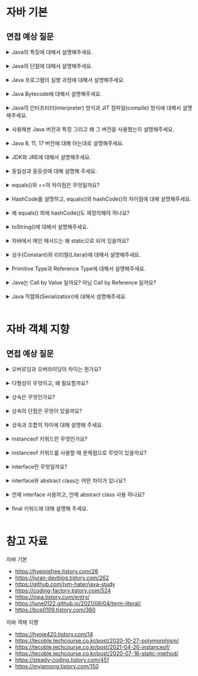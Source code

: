 # 자바 기본

## 면접 예상 질문

<details>
<summary>Java의 특징에 대해서 설명해주세요.</summary>

- **플랫폼 독립성**: 자바 프로그램은 JVM 위에서 실행되므로, 어떤 OS에서도 동일한 코드로 작동할 수 있다. 
- **객체지향 언어**: 상속, 다형성, 추상화, 캡슐화 같은 객체지향 프로그래밍으로 코드의 재사용성, 유지보수성을 높일 수 있다. 
- **높은 안전성**: 가비지 컬렉션을 통한 자동 메모리 관리, 다양한 예외 처리 기능으로 프로그램의 안전성을 강화한다. 

</details>

<br>

<details>
<summary>Java의 단점에 대해서 설명해주세요.</summary>

- **느린 실행 속도**: JVM 위에서 실행되며, 런타임 중에 바이트 코드가 기계어로 번역되기 때문이다. 
- **높은 메모리 사용량**: 가비지 컬렉션 같은 메모리 관리 기법을 위해, 추가적인 메모리나 CPU 리소스가 소모되기 때문이다. 
- **장황한 코드량**: 다른 함수형 프로그래밍 언어들에 비해, 코드 길이가 길고 문법이 복잡한 편이다. 

</details>

<br>

<details>
<summary>Java 프로그램의 실행 과정에 대해서 설명해주세요.</summary>

<img width="600" src="https://github.com/user-attachments/assets/1a12e4a7-3962-48a2-af1b-5b5b829e19d5"/> 

1. 프로그램이 실행되면, JVM은 OS로부터 프로그램이 필요로 하는 **메모리를 할당** 받는다.
2. 자바 소스 코드(.java)가 **자바 컴파일러**에 의해 자바 바이트 코드(.class)로 변환된다. 
3. **클래스 로더**를 통해 필요한 시점에 **자바 바이트 코드를 JVM으로 로딩**한다. 
4. 자바 바이트 코드는 **런타임 데이터 영역에 로딩**되어, 실질적인 수행이 이루어진다. 
5. 초기에는 **인터프리터**가 바이트 코드를 한줄씩 번역하며, 자주 사용되는 코드는 **JIT 컴파일러**가 기계어로 번역하여 캐싱해둔다. 
6. 프로그램 실행 중에 JVM은 필요에 따라 **가비지 컬렉션**과 같은 관리 작업을 수행한다. 

C/C++ 언어는 운영체제별로 컴파일러가 존재하며, 해당 운영체제가 인식할 수 있는 기계어로 변환된다. 

반면에, Java는 자바 컴파일러 하나만 존재하며, 기계어가 아닌 중간 단계의 바이트 코드로 변환된다. 그리고 운영체제가 아닌 JVM에 의해 실행된다. 

</details>

<br>

<details>
<summary>Java Bytecode에 대해서 설명해주세요.</summary>

**자바 소스 코드를 컴파일한 후 생성되는 중간 단계의 코드** 

바이트 코드는 JVM 위에서 **플랫폼 독립적**으로 실행되며, "Write Once, Run Anywhere" 원칙을 실현하는 핵심 요소 중 하나이다. 

</details>

<br>

<details>
<summary>Java의 인터프리터(interpreter) 방식과 JIT 컴파일(compile) 방식에 대해서 설명해주세요.</summary>

- **인터프리터 방식** 
  - 바이트 코드를 한줄씩 번역하며 실행하는 방식
  - 번역 시간은 빠르지만, 프로그램 실행할 때마다 번역을 반복해야 하므로 실행 시간이 느리다. 
  - 인터프리터에 의해 번역된 기계어는 플랫폼 독립적으로 실행할 수 있다. 
- **JIT (Just-In-Time) 컴파일 방식**
  - 프로그램 실행 중에 자주 사용되는 바이트 코드를 미리 컴파일하여 캐싱해두는 방식 
  - 인터프리터의 느린 실행 속도를 보완할 수 있다. 

</details>

<br>

<details>
<summary>사용해본 Java 버전과 특징 그리고 왜 그 버전을 사용했는지 설명해주세요.</summary>

안드로이드 프로젝트를 개발할 당시에, 가장 최신 LTS 버전이었던 Java 17을 사용했습니다. 

LTS (Long-Term Support) 버전은 장기간 지원되는 버전을 의미합니다. (최대 6~8년)

</details>

<br>

<details>
<summary>Java 8, 11, 17 버전에 대해 아는대로 설명해주세요.</summary>

- **Java 8**
  - 2014년 출시, LTS 버전 (~ 2030.12 지원)
  - 람다 표현식, 스트림 API 제공 
  - java.time 패키지에 새로운 API 제공 
  - 인터페이스의 디폴트 메서드 지원 
- **Java 11**
  - 2018년 출시, LTS 버전 (~ 2032.01 지원)
  - Open JDK와 Oracle JDK가 통합되고, Oracle JDK가 구독형 유료 모델로 전환 
  - var 키워드로 지역 변수의 타입 추론 가능 (전역 변수는 불가)
  - HTTP 클라이언트 API 표준화 (버전 11 이전에는 타사 HTTP 라이브러리에 의존해야 했음.)
  - String, File 클래스에 새로운 메서드 추가 
- **Java 17**
  - 2021년 출시, LTS 버전 (~ 2029.09 지원)
  - Spring Boot 3.0에서 요구하는 최소 자바 버전 
  - sealed class 제공 (자식 클래스의 종류 제한)
  - record class 제공 (코틀린의 데이터 클래스)
  - Incubator: JNI(Java Native Interface)보다 성능이 좋고, 안전하게 외부 네이티브 함수 호출 가능
  - instanceof, switch 사용 편의성 증가 
- **Java 21** 
  - 2023년 출시, LTS 버전(~ 2031.09 지원)
  - Spring Boot 3.2부터 지원
  - Java 플랫폼에 경량의 가상 스레드 도입
  - UTF-8 기본값으로 사용

</details>

<br>

<details>
<summary>JDK와 JRE에 대해서 설명해주세요.</summary>

<img width="600" src="https://github.com/user-attachments/assets/74b6dd5b-68e9-4df4-87c1-f36f9dd7ba65"/> 

### JDK (Java Development Kit)

- **자바 개발 도구 모음 (자바 개발을 위한 SDK 집합)**
- SDK (Software Development Kit): 하드웨어 플랫폼, OS, 프로그래밍 언어 제작사에서 제공하는 도구 
- 자바 개발에 필요한 **라이브러리**, javac, javadoc 등의 **개발 도구**, 자바 실행을 위한 **JRE 포함** 
- JDK 종류 
  - Oracle JDK: 오라클에서 제공하는 JDK로 유료 라이선스 구독 필요 
  - Open JDK: 가장 유명한 무료 JDK 
  - Azul Zulu: 인지도가 높은 JDK 중 하나로, Mac에서 사용 가능한 바이너리 제공 
  - Amazon Corretto: AWS에서 제공하는 JDK로, AWS 환경에서 쉽게 사용 가능 
  - Temurin (Adopt Open JDK): Eclipse에서 제공하는 JDK 

### JRE (Java Runtime Environment)

- **JVM과 자바 어플리케이션 실행에 필요한 라이브러리 등을 묶어서 배포한 것** 
- JRE는 **기본적으로 JDK에 포함**되어 있으며, 기존에는 JDK와 별도로 설치 가능했으나 JDK 11부터는 따로 제공하지 않음.

### JVM (Java Virtual Machine)

- **자바 가상 머신 (자바를 실행시키는 프로그램)**
- **자바로 작성된 모든 프로그램은 JVM 위에서만 실행 가능하다.** 이를 통해 자바는 플랫폼 독립적으로 실행할 수 있다. 
- 하지만 **JVM 자체는 OS에 종속적**이므로, 각 OS에 맞는 JVM이 필요하다. 

간단히 말해서, **JDK는 개발자를 위한 도구 모음**이고, **JRE은 자바 프로그램 실행을 위한 환경**이다. 

</details>

<br>

<details>
<summary>동일성과 동등성에 대해 설명해 주세요.</summary>

- 동일성 (identity): 객체에 할당된 메모리 주소가 같은지 판별 
- 동등성 (equality): 객체의 내용이 같은지 판별 
- 동일하면 동등하지만, 동등하다고 동일하진 않다. (내용만 같고, 메모리 주소는 다를 수 있으므로)

</details>

<br>

<details>
<summary>equals()와 ==의 차이점은 무엇일까요?</summary>

- `==` : 동일성 판별에 사용 
- `equals()` : 동등성 판별에 사용 
- `equals()`는 내부적으로 `==` 연산자와 같은 로직이므로, 객체의 특성에 맞게 오버라이딩을 해줘야 동등성 기능을 수행한다. 

</details>

<br>

<details>
<summary>HashCode를 설명하고, equals()와 hashCode()의 차이점에 대해 설명해주세요.</summary>

해싱은 **해시 함수를 사용해 가변 길이의 입력 값을 고정 길이의 출력 값으로 변환하는 과정**을 의미한다. 해싱으로 얻은 값을 **해시 코드**라고 한다.

자바의 Object 클래스에 정의된 hashCode() 함수는 **객체의 메모리 주소를 기반으로 고유한 해시 코드**를 생성한다. 따라서, 이 값을 **객체를 식별하는 하나의 정수 값**으로 사용할 수 있다. 

- `equals()` : 동등성 판별 
- `hashCode()` : 동일성 판별 

</details>

<br>

<details>
<summary>왜 equals() 외에 hashCode()도 재정의해야 하나요?</summary>

HashMap, HashSet 같은 해시 기반의 컬렉션은 **객체가 논리적으로 같은지** 확인하기 위해, **hashCode()로 먼저 비교한 다음에 equals()로 비교**한다. 

비교하려는 객체의 hashCode()가 재정의 되어 있지 않으면, Object.hashCode() 내부 구현에 따라 객체의 주소를 기반으로 비교하기 때문에 내용이 같아도 서로 다른 객체로 판단한다. 

따라서, 해시 기반의 컬렉션에서 **두 객체의 동등성을 비교**하려면, equals() 뿐만 아니라 hashCode()도 재정의 해야 한다. 

</details>

<br>

<details>
<summary>toString()에 대해서 설명해주세요.</summary>

자바에서 모든 클래스의 최상위 클래스인 Object에는 `toString()` 메서드가 다음과 같이 정의되어 있다. 

```java
public String toString() {
    return getClass().getName() + "@" + Integer.toHexString(hashCode());
}
```

따라서, 별도로 오버라이딩 하지 않으면 `MyObject@251a69d7` 같이 클래스 이름과 해시 코드가 반환된다. 

좀 더 유의미한 객체 정보를 출력하려면, 다음과 같이 메서드를 오버라이딩 해줘야 한다. 

```java
class Person {
    String name;
    int age;

    public Person(String name, int age) {
        this.name = name;
        this.age = age;
    }

    @Override
    public String toString() {
        return String.format("이름 : %s, 나이 : %d세", this.name, this.age);
    }
}

public class Main {
    public static void main(String[] args) {
        Person p1 = new Person("홍길동", 54);
        System.out.println(p1); // 이름 : 홍길동, 나이 : 54세
    }
}
```

```java
import java.util.Arrays;

class MyInt {
    final int num;

    MyInt(int num) {
        this.num = num * 100;
    }

    @Override
    public String toString() {
        return Integer.toString(num);
    }
}

public class Main {
    public static void main(String[] args) {
        Object[] arr = new Object[5];
        arr[0] = new MyInt(1);
        arr[1] = new MyInt(2);
        arr[2] = new MyInt(3);
        arr[3] = new MyInt(4);
        arr[4] = new MyInt(5);

        System.out.println(Arrays.toString(arr)); // [100, 200, 300, 400, 500]
    }
}
```

</details>

<br>

<details>
<summary>자바에서 메인 메서드는 왜 static으로 되어 있을까요?</summary>

static은 **정적인, 고정된**이라는 뜻을 가지고 있다. 

즉, static 키워드로 변수나 메서드를 정의하면, 이는 메모리에 고정되어 **프로그램 실행 주기 동안에 여러 객체가 공유**할 수 있게 된다. 

정적 변수와 정적 메서드는 인스턴스 없이도, **클래스가 메모리에 로드되면 바로 사용할 수 있다**는 점에서 **클래스 멤버**라고도 불린다. 

이들은 **프로그램이 종료되기 전까지 사용 가능**하며, 가비지 컬렉션의 대상이 되지 않는다. (단, 정적 객체는 더 이상 참조되지 않으면 GC에 의해 수집될 수 있다.)

자바의 **main 메서드는 프로그램이 시작될 때 JVM에 의해 실행되며, 어플리케이션의 진입점**이라고 볼 수 있다. 

해당 메서드는 **인스턴스 생성 없이도 호출**할 수 있어야 하므로, static으로 선언되어 있는 것이다. 

</details>

<br>

<details>
<summary>상수(Constant)와 리터럴(Literal)에 대해서 설명해주세요.</summary>

- 상수 : **변하지 않는 값**, `final` 키워드로 정의 
- 리터럴 : **특정 자료형의 값 자체**를 나타내는 표현, **변수나 상수에 실제로 할당된 값** 
- 프로그램 개발 시, 특정 자료형의 리터럴을 그대로 사용하는 것보다 상수로 정의하는 게 더 좋다. 
- 상수 이름을 통해 리터럴의 의미 파악이 더 수월해지고, 비즈니스 요구사항에 따라 상수 값을 변경해야 할 때도 수고가 덜 들기 때문이다.

</details>

<br>

<details>
<summary>Primitive Type과 Reference Type에 대해서 설명해주세요.</summary>

- Primitive Type (원시 타입): **값 자체를 저장하는 자료형**
  - 정수형: byte, short, int, long 
  - 실수형: float, double
  - 문자형: char
  - 논리형: boolean 
  - 효율적인 접근과 성능을 위해, 스택 메모리에 저장된다. 
  - 자료형마다 고정된 크기의 메모리 할당 (1, 2, 4, 8 바이트)
  - 제네릭 타입에 사용 불가 
- Reference Type (참조 타입): **객체의 메모리 주소를 저장하는 자료형** 
  - 클래스, 인터페이스, 배열 (String, Runnable, int[] 등)
  - 실제 객체는 힙 메모리에, 그에 대한 참조는 스택 메모리에 저장한다. 
  - 초기화 하지 않으면, 기본값은 null 
  - 제네릭 타입에 사용 가능 

</details>

<br>

<details>
<summary>Java는 Call by Value 일까요? 아님 Call by Reference 일까요?</summary>

자바는 **모든 인수를 값으로 전달하기 때문에 Call by Value** 방식이다.

호출자가 객체의 참조를 전달할 때도 **참조의 복사본**이 전달된다. 따라서, 수신자 메서드 내에서 **참조 값을 변경해도 원본 객체에는 영향을 미치지 않는다.**

단, 수신자 메서드에서 객체의 참조 값을 가지고 있으므로 원본 객체의 속성은 변경할 수 있다. 

```java
class User {
    public int age;

    public User(int age) {
        this.age = age;
    }
}

public class ReferenceTypeTest {
    @Test
    void test() {
        User a = new User(10);
        User b = new User(20);

        // Before
        assertEquals(a.age, 10);
        assertEquals(b.age, 20);

        // 호출자의 argument를 복사하여, 수신자의 parameter가 만들어진다.
        // 원시 타입: 값이 같을 뿐, 서로 독립적인 변수이다. 
        // 참조 타입: 객체의 주소를 복사하므로, 서로 같은 객체를 가리킨다. 
        modify(a, b);

        // After
        assertEquals(a.age, 11);
        assertEquals(b.age, 20);
    }
    
    private void modify(User a, User b) {
        // test 함수에서 정의한 객체 a의 속성을 변경한다.
        a.age++;

        // 복사본 b에 새 객체를 할당해도, test 함수의 원본 객체 b에는 영향을 미치지 않는다. 
        b = new User(30);
        b.age++;
    }
}
```

</details>

<br>

<details>
<summary>Java 직렬화(Serialization)에 대해서 설명해주세요.</summary>

- **직렬화** (Serialization): **객체를 바이트 스트림으로 변환하는 과정** (객체를 파일 또는 데이터베이스에 **저장**하거나, 네트워크로 **전송**할 때 필요)
- **역직렬화** (Deserialization): **바이트 스트림을 다시 원래의 객체로 복원하는 과정** 
- 자바에서 직렬화를 수행하려면, 해당 클래스가 `java.io.Serializable ` 인터페이스를 구현해야 한다. 
- 보안을 위해 직렬화 한 데이터를 암호화 할 수 있다. (역직렬화 하기 전에는 복호화 과정이 필요하다.)
- 안드로이드에서는?
  - 도메인 레이어에서는 안드로이드에 의존성을 갖지 않는 Serializable 사용
  - UI 레이어에서 Intent로 객체를 전달할 때는 Parcelable 사용
  - Serializable도 직접 직렬화 로직을 작성하면, 리플렉션을 수행하지 않아서 Parcelable과 성능이 비슷하거나 더 좋아질 수 있음. 

</details>

<br>

# 자바 객체 지향

## 면접 예상 질문

<details>
<summary>오버로딩과 오버라이딩의 차이는 뭔가요?</summary>

||오버로딩 (Overloading)|오버라이딩 (Overriding)|
|---|---|---|
|정의| **이름이 같고, 매개변수의 개수나 타입이 다른 메서드를 여러 개 정의하는 것** | **부모 클래스의 메서드를 자식 클래스에서 재정의하는 것** |
|언제 사용| 동일한 기능의 메서드를 하나의 이름으로 사용하고 싶을 때 (중복 코드 제거) | 부모 클래스의 동작을 자식 클래스에서 다르게 정의하고 싶을 때 |
|메서드명| 동일해야 함. | 동일해야 함. |
|매개변수| 달라야만 함. | 동일해야 함. |
|리턴 타입| 다를 수 있음. (리턴 타입만 다르면 오버로딩 X) | 동일해야 함. |
|접근 제어자| 제한 없음. | 부모 클래스의 메서드보다 더 넒은 범위의 접근 제어자만 가능 |
|적용 범위| **같은 클래스** 내에서 적용 | **상속 관계**에 적용 |

</details>

<br>

<details>
<summary>다형성이 무엇이고, 왜 필요할까요?</summary>

다형성(Polymorphism)이란, 이름 그대로 해석하면 '형태가 다양하다'는 뜻이다. 

객체지향 프로그래밍에는 정적 다형성과 동적 다형성이 있다. 

- **정적 다형성**
  - **컴파일 타임**에 결정되는 다형성으로, 대표적으로 **메서드 오버로딩**이 있다.
  - **이름이 같은 메서드가 매개변수의 개수나 타입에 따라 다르게 동작**하는 것을 의미한다.
- **동적 다형성**
  - **런타임**에 결정되는 다형성으로, **상속과 메서드 오버라이딩**으로 구현할 수 있다.
  - 부모 클래스의 메서드를 자식 클래스에서 오버라이딩 한 다음에, 부모 클래스 타입에 자식 클래스의 객체를 대입하면 (업 캐스팅)
  - **런타임에 실제로 가리키고 있는 객체가 무엇인지에 따라 메서드의 동작이 달라진다.**

이러한 다형성을 활용하면, **코드의 중복을 줄이고 변경과 확장에 유연한 코드를 작성**할 수 있기 때문에 객체지향의 핵심이라고 볼 수 있다.

</details>

<br>

<details>
<summary>상속은 무엇인가요?</summary>

객체지향에서 상속이란, **부모 클래스의 필드와 메서드를 자식 클래스에 물려주는 것**을 의미한다. 

부모 클래스를 상속 받은 자식 클래스는, **부모 클래스의 메서드를 재정의하거나 완전히 새로운 기능을 추가**할 수 있다. 

이처럼 상속은 **다형성**을 구현할 수 있게 해주며, 중복되는 코드를 부모 클래스로 추상화하여 **코드의 재사용성**도 높일 수 있다. 

</details>

<br>

<details>
<summary>상속의 단점은 무엇이 있을까요?</summary>

- 자식 클래스가 부모 클래스의 필드와 메서드를 그대로 사용하면서, **부모 클래스에 대한 결합도가 높아진다.** 즉, 자식 클래스는 부모 클래스에 의존하는 수동적인 객체가 되어버리고, 변경에 유연하게 대처하기 어려워진다. 
- 잘 정의된 부모 클래스의 메서드를 자식 클래스에서 임의로 재정의하면, 부모 클래스의 **캡슐화가 깨진다.**
- 부모 클래스의 메서드를 오버라이딩 할 때, 기존 구현에 문제가 없는지 확인하는 과정 자체에서 캡슐화가 깨진다. ex) 정사각형이 직사각형을 상속 받는 경우
- 부모 클래스에 결함이 있다면, 자식 클래스도 해당 **결함을 그대로 넘겨 받게 된다.** ex) Vector를 상속 받는 Stack 클래스 

</details>

<br>

<details>
<summary>상속과 조합의 차이에 대해 설명해 주세요.</summary>

- 상속 (Inheritance) 
  - **자식 클래스가 부모 클래스의 필드와 메서드를 물려 받는 것** 
  - **IS-A** 관계 ex) Dog는 Animal이다. 
  - 장점: 메서드 오버라이딩으로 다형성 구현, 코드의 재사용성 증가 
  - 단점: 클래스 간 **결합도** 증가, **캡슐화** 저해 
- 조합 (Composition)
  - 한 클래스가 다른 클래스의 **객체를 필드로 포함**하여, 필요할 때 **해당 객체의 기능을 호출**하는 것 (다형성과 관련 없음.)
  - **HAS-A** 관계 ex) Car는 Engine을 가진다. 
  - 클래스 간 **결합도** 감소 -> 코드의 유연성, 확장성 증가 
  - 클래스의 **캡슐화** 보장

슈퍼맨이 인간이라고 생각해서 아래 코드와 같이 SuperMan이 Man을 상속 받도록 구현했다고 가정하자. 

그런데, 나중에 슈퍼맨이 외계인이라는 사실이 밝혀지면, 상속의 IS-A 관계가 깨지게 된다. 

```java
// 상속 코드 예시 
public abstract class Man {
    public void move() {
        System.out.println("걷는다");
    }

    public void eat() {
        System.out.println("먹는다");
    }
    
    public boolean canTouchKryptonite(){
        return true;
    }
    
    public abstract void attack();
}

// 슈퍼맨은 외계인이 된 상태
class SuperMan extends Man {
    public void fly() {
        System.out.println("날아간다.");
    }
    
    // 부모 클래스의 메서드 재정의 -> 캡슐화 저해 
    @Override
    public boolean canTouchKryptonite(){
        return false;
    }
    
    @Override
    public void attack() {
    // 대충 공격 어떻게 한다는 뜻.
    }
}
```

아래와 같이 man 객체를 필드로 포함하고, 필요에 따라 해당 객체의 메서드를 호출하는 '조합'으로 구현하면 

Man 객체의 캡슐화를 보장할 수 있고, Man 객체의 변화에도 SuperMan 객체는 거의 영향을 받지 않는다. 

```java
// 조합 코드 예시 
public class Man {
    public void move() {
        System.out.println("걷는다");
    }

    public void eat() {
        System.out.println("먹는다");
    }
}

class SuperMan {
    private final Man man = new Man();

    public void move() {
        man.move();
    }

    public void eat() {
        man.eat();
    }

    public boolean canTouchKryptonite(){
        return false;
    }

    public void fly() {
        System.out.println("날아간다.");
    }
    
    public void attack() {
    // 대충 공격한다는 뜻.
    }
}
```

</details>

<br>

<details>
<summary>instanceof 키워드란 무엇인가요?</summary>

객체가 **특정 클래스나 인터페이스의 인스턴스인지 확인**하기 위해 사용한다. 

</details>

<br>

<details>
<summary>instanceof 키워드를 사용할 때 문제점으로 무엇이 있을까요?</summary>

![image](https://github.com/user-attachments/assets/abfd63d5-2265-4e12-9be0-f8acfe922cab)

### 다형성 활용 (상속, 메서드 오버라이딩)

```java
public abstract class Piece {
    public abstract int calculate(int point);
}

public class King extends Piece {
    public int calculate(int point) {
        return point + 10;
    }
}

public class Pawn extends Piece {
    public int calculate(int point) {
        return point + 1;
    }
}

public class Empty extends Piece {
    public int calculate(int point) {
        return point;
    }
}

public class Point {
  public int calculate(Piece p, int point) {
    return p.calculate(point);
  }
}
```

### instanceof 활용 

```java
public class Point {
    public int calculate(Piece p, int point) {
        if(p instanceof King) {
            return point + 10;
        } else if(p instanceof Pawn) {
            return point + 1;
        } else if(p instanceof Empty) {
            return point;
        }
    }
}
```

instanceof 사용 시 발생할 수 있는 문제점은? 

- **캡슐화 저해**
  - calculate 함수에서 여러 자식 객체가 **불필요하게 외부 객체의 동작까지 알게 되면서** 캡슐화가 깨진다. 
- **OCP(Open Closed Principle) 위배**
  - Piece를 상속하는 Queen 객체가 추가로 생긴다고 가정해보자. 
  - 다형성을 활용하면, Queen 클래스 내부에서 calculate 메서드를 구현하면 되는데 
  - **instanceof는 해당 연산자가 사용되는 모든 메서드를 찾아서 고쳐야 한다.**
  - **확장에는 열려있고, 수정에는 닫혀 있어야 한다는 OCP에 위배**되는 것이다. 
- **SRP(Single Reponsibility Principle) 위배**
  - instanceof는 인스턴스의 타입을 알아내고, 해당 타입의 동작을 실행시키기 위해 사용된다.
  - 결국 instanceof를 사용하는 calculate 함수는, **각 자식 객체의 calculate 구현을 모두 알고 있어야 하는 책임이 부가**된다. 
  - **한 클래스는 하나의 책임만 가져야 한다는 SRP에 위배**되는 것이다. 
- **인스턴스 타입 매칭에 대한 성능 감소**
  - 동적 다형성을 활용하면, 런타임에 실제로 가리키고 있는 객체 타입을 찾아서 그에 맞는 구현을 실행한다.
  - **instanceof의 경우, 컴파일 타임에 알맞은 객체 타입을 찾을 때까지 모든 타입을 검사해야 한다.** 
  - 성능 면에서도 instanceof 연산자보다 다형성을 활용하는 것이 더 좋다. 

</details>

<br>

<details>
<summary>interface란 무엇일까요?</summary>

특정 클래스가 구현해야 하는 기능 명세를 의미한다.

</details>

<br>

<details>
<summary>interface와 abstract class는 어떤 차이가 있나요?</summary>

우선, 공통점은 다음과 같다.

- **추상 메서드의 구현을 강제한다.** (추상 메서드는 선언부만 있고, 구현부가 없는 메서드)  
- **인스턴스화 불가** (new 연산자 사용 불가)

|| abstract class | interface |
|---|---|---|
|정의|하나 이상의 추상 메서드를 포함한 클래스|클래스가 구현해야 하는 메서드의 집합|
|사용 가능 접근 제어자| 제한 없음. (public, private, protected, default) | public  |
|사용 가능 변수| 제한 없음. | static final (상수) |
|사용 가능 메서드| 제한 없음. | - abstract <br> - default, static (Java 8 버전부터) <br> - private (Java 9 버전부터) |
|다중 상속| 불가능 | 가능 (인터페이스 간의 다중 상속, 클래스에서 인터페이스의 다중 구현) |
|생성자|있음 (자식 클래스에서만 호출 가능)|없음|

</details>

<br>

<details>
<summary>언제 interface 사용하고, 언제 abstract class 사용 하나요?</summary>

Java 8부터 interface에 default 메서드를 허용하면서, abstract class와 상당히 유사해졌다. 

그렇지만, 둘 간의 분명한 차이점이 있는데, 바로 **인스턴스 필드의 유무**와 **다중 상속**이다. 

인스턴스 필드를 가질 수 있다는 건, default 메서드와 같은 일반 메서드에서 해당 필드를 활용할 수 있다는 뜻이다. 

즉, **인터페이스는 상태를 가질 수 없지만, 추상 클래스는 상태를 가질 수 있다.** 

이처럼 클래스 내에서 **인스턴스 필드를 유의미하게 사용해야 할 때는 추상 클래스를 고려**할 수 있다. 

그 외에는 **대부분 interface + default 메서드** 형태로 구현하는 것이 바람직하다. 

사용 목적에 있어서는 다음과 같은 차이점이 있다.

- 인터페이스: 클래스가 구현해야 하는 기능 집합을 정의할 때 
- 추상 클래스: 여러 클래스 간의 공통적인 기능 또는 기본 구현을 제공하는 클래스를 설계할 때 

</details>

<br>

<details>
<summary>final 키워드에 대해 설명해 주세요.</summary>

- final 변수: 한번 초기화 되면 변경 불가능한 상수 
- final 메서드: 오버라이딩 불가 
- final 클래스: 상속 불가 

</details>

<br>

# 참고 자료 

자바 기본 

- https://hyeinisfree.tistory.com/26
- https://juran-devblog.tistory.com/262
- https://github.com/jvm-hater/java-study
- https://coding-factory.tistory.com/524
- https://inpa.tistory.com/entry/
- https://june0122.github.io/2021/08/04/term-literal/
- https://bcp0109.tistory.com/360

자바 객체 지향 

- https://hyoje420.tistory.com/14
- https://tecoble.techcourse.co.kr/post/2020-10-27-polymorphism/
- https://tecoble.techcourse.co.kr/post/2021-04-26-instanceof/
- https://tecoble.techcourse.co.kr/post/2020-07-16-static-method/
- https://steady-coding.tistory.com/451
- https://myjamong.tistory.com/150

